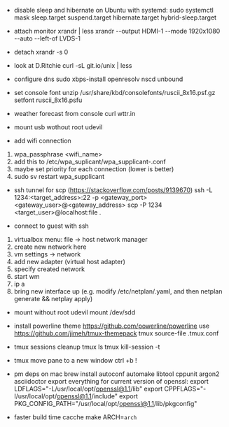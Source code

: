 * disable sleep and hibernate on Ubuntu with systemd:
sudo systemctl mask sleep.target suspend.target hibernate.target hybrid-sleep.target

* attach monitor
xrandr | less
xrandr --output HDMI-1 --mode 1920x1080 --auto --left-of LVDS-1

* detach
xrandr -s 0

* look at D.Ritchie
curl -sL git.io/unix | less

* configure dns
sudo xbps-install openresolv nscd unbound

* set console font
unzip /usr/share/kbd/consolefonts/ruscii_8x16.psf.gz
setfont ruscii_8x16.psfu

* weather forecast from console
curl wttr.in

* mount usb wothout root
udevil

* add wifi connection 
1. wpa_passphrase <wifi_name> <password>
2. add this to /etc/wpa_suplicant/wpa_supplicant-<interface>.conf
3. maybe set priority for each connection (lower is better)
4. sudo sv restart wpa_supplicant

* ssh tunnel for scp (https://stackoverflow.com/posts/9139670)
ssh -L 1234:<target_address>:22 -p <gateway_port> <gateway_user>@<gateway_address>
scp -P 1234 <target_user>@localhost:file .

* connect to guest with ssh
1. virtualbox menu: file -> host network manager
2. create new network here
3. vm settings -> network 
4. add new adapter (virtual host adapter)
5. specify created network
6. start wm
7. ip a
8. bring new interface up (e.g. modify /etc/netplan/<config>.yaml, and then netplan generate && netplay apply)

* mount without root
udevil mount /dev/sdd

* install powerline theme
https://github.com/powerline/powerline
use https://github.com/jimeh/tmux-themepack
tmux source-file .tmux.conf

* tmux sessions cleanup
tmux ls
tmux kill-session -t <number>

* tmux move pane to a new window
ctrl +b !

* pm deps on mac
brew install autoconf automake libtool cppunit argon2 asciidoctor
export everything for current version of openssl:
export LDFLAGS="-L/usr/local/opt/openssl@1.1/lib"
export CPPFLAGS="-I/usr/local/opt/openssl@1.1/include"
export PKG_CONFIG_PATH="/usr/local/opt/openssl@1.1/lib/pkgconfig"

* faster build
time cacche make ARCH=`arch`
